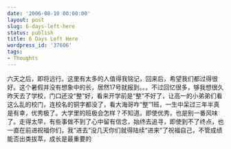 ```yaml
---
date: '2006-08-10 00:00:00'
layout: post
slug: 6-days-left-here
status: publish
title: 6 Days Left Here
wordpress_id: '37606'
tags:
- Thoughts
---
```


六天之后，即将远行。这里有太多的人值得我铭记，回来后，希望我们都过得很好。这个暑假并没有想象中的长，居然17号就报到。。。不过回忆很多，够我想很久昨天去了学校，门口还没“整”好，看来开学前是“整”不好了，让高一的小弟弟们看这么乱的校门，连校名的铜字都没了，看大海哥咋“整”1班，一生中呆过三年半真是有幸，优秀极了。大学里的班极会怎样？不知道。即使优秀，也是别一番风味了。走得太早，有些事做不到了心中留有信念，始终去追寻，即使到不了终点，也一直在前进祝福你们，我“进去”没几天你们就得陆续“进来”了祝福自己，不管成绩能否出类拔萃，成长是最重要的
